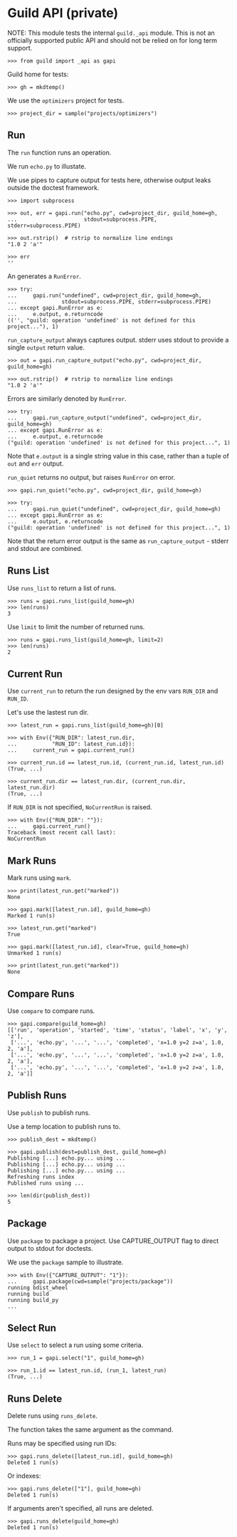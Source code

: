 # Guild API (private)

NOTE: This module tests the internal `guild._api` module. This is not
an officially supported public API and should not be relied on for
long term support.

    >>> from guild import _api as gapi

Guild home for tests:

    >>> gh = mkdtemp()

We use the `optimizers` project for tests.

    >>> project_dir = sample("projects/optimizers")

## Run

The `run` function runs an operation.

We run `echo.py` to illustate.

We use pipes to capture output for tests here, otherwise output leaks
outside the doctest framework.

    >>> import subprocess

    >>> out, err = gapi.run("echo.py", cwd=project_dir, guild_home=gh,
    ...                     stdout=subprocess.PIPE, stderr=subprocess.PIPE)

    >>> out.rstrip()  # rstrip to normalize line endings
    "1.0 2 'a'"

    >>> err
    ''

An generates a `RunError`.

    >>> try:
    ...     gapi.run("undefined", cwd=project_dir, guild_home=gh,
    ...              stdout=subprocess.PIPE, stderr=subprocess.PIPE)
    ... except gapi.RunError as e:
    ...     e.output, e.returncode
    (('', "guild: operation 'undefined' is not defined for this project..."), 1)

`run_capture_output` always captures output. stderr uses stdout to
provide a single `output` return value.

    >>> out = gapi.run_capture_output("echo.py", cwd=project_dir, guild_home=gh)

    >>> out.rstrip()  # rstrip to normalize line endings
    "1.0 2 'a'"

Errors are similarly denoted by `RunError`.

    >>> try:
    ...     gapi.run_capture_output("undefined", cwd=project_dir, guild_home=gh)
    ... except gapi.RunError as e:
    ...     e.output, e.returncode
    ("guild: operation 'undefined' is not defined for this project...", 1)

Note that `e.output` is a single string value in this case, rather
than a tuple of `out` and `err` output.

`run_quiet` returns no output, but raises `RunError` on error.

    >>> gapi.run_quiet("echo.py", cwd=project_dir, guild_home=gh)

    >>> try:
    ...     gapi.run_quiet("undefined", cwd=project_dir, guild_home=gh)
    ... except gapi.RunError as e:
    ...     e.output, e.returncode
    ("guild: operation 'undefined' is not defined for this project...", 1)

Note that the return error output is the same as
`run_capture_output` - stderr and stdout are combined.

## Runs List

Use `runs_list` to return a list of runs.

    >>> runs = gapi.runs_list(guild_home=gh)
    >>> len(runs)
    3

Use `limit` to limit the number of returned runs.

    >>> runs = gapi.runs_list(guild_home=gh, limit=2)
    >>> len(runs)
    2

## Current Run

Use `current_run` to return the run designed by the env vars `RUN_DIR`
and `RUN_ID`.

Let's use the lastest run dir.

    >>> latest_run = gapi.runs_list(guild_home=gh)[0]

    >>> with Env({"RUN_DIR": latest_run.dir,
    ...           "RUN_ID": latest_run.id}):
    ...     current_run = gapi.current_run()

    >>> current_run.id == latest_run.id, (current_run.id, latest_run.id)
    (True, ...)

    >>> current_run.dir == latest_run.dir, (current_run.dir, latest_run.dir)
    (True, ...)

If `RUN_DIR` is not specified, `NoCurrentRun` is raised.

    >>> with Env({"RUN_DIR": ""}):
    ...     gapi.current_run()
    Traceback (most recent call last):
    NoCurrentRun

## Mark Runs

Mark runs using `mark`.

    >>> print(latest_run.get("marked"))
    None

    >>> gapi.mark([latest_run.id], guild_home=gh)
    Marked 1 run(s)

    >>> latest_run.get("marked")
    True

    >>> gapi.mark([latest_run.id], clear=True, guild_home=gh)
    Unmarked 1 run(s)

    >>> print(latest_run.get("marked"))
    None

## Compare Runs

Use `compare` to compare runs.

    >>> gapi.compare(guild_home=gh)
    [['run', 'operation', 'started', 'time', 'status', 'label', 'x', 'y', 'z'],
     ['...', 'echo.py', '...', '...', 'completed', 'x=1.0 y=2 z=a', 1.0, 2, 'a'],
     ['...', 'echo.py', '...', '...', 'completed', 'x=1.0 y=2 z=a', 1.0, 2, 'a'],
     ['...', 'echo.py', '...', '...', 'completed', 'x=1.0 y=2 z=a', 1.0, 2, 'a']]

## Publish Runs

Use `publish` to publish runs.

Use a temp location to publish runs to.

    >>> publish_dest = mkdtemp()

    >>> gapi.publish(dest=publish_dest, guild_home=gh)
    Publishing [...] echo.py... using ...
    Publishing [...] echo.py... using ...
    Publishing [...] echo.py... using ...
    Refreshing runs index
    Published runs using ...

    >>> len(dir(publish_dest))
    5

## Package

Use `package` to package a project. Use CAPTURE_OUTPUT flag to direct
output to stdout for doctests.

We use the `package` sample to illustrate.

    >>> with Env({"CAPTURE_OUTPUT": "1"}):
    ...     gapi.package(cwd=sample("projects/package"))
    running bdist_wheel
    running build
    running build_py
    ...

## Select Run

Use `select` to select a run using some criteria.

    >>> run_1 = gapi.select("1", guild_home=gh)

    >>> run_1.id == latest_run.id, (run_1, latest_run)
    (True, ...)

## Runs Delete

Delete runs using `runs_delete`.

The function takes the same argument as the command.

Runs may be specified using run IDs:

    >>> gapi.runs_delete([latest_run.id], guild_home=gh)
    Deleted 1 run(s)

Or indexes:

    >>> gapi.runs_delete(["1"], guild_home=gh)
    Deleted 1 run(s)

If arguments aren't specified, all runs are deleted.

    >>> gapi.runs_delete(guild_home=gh)
    Deleted 1 run(s)
